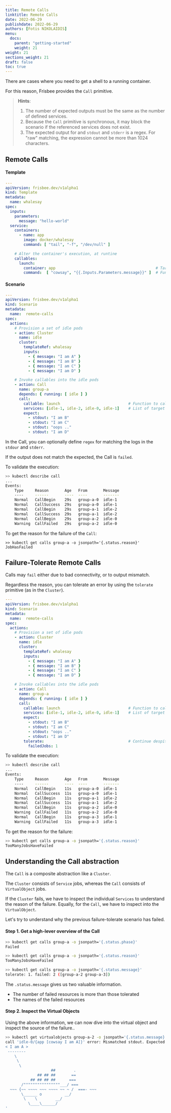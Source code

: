 ```yaml
---
title: Remote Calls
linktitle: Remote Calls
date: 2022-06-29
publishdate: 2022-06-29
authors: [Fotis NIKOLAIDIS]
menu:
  docs:
    parent: "getting-started"
    weight: 21
weight: 21
sections_weight: 21
draft: false
toc: true
---
```



There are cases where you need to get a shell to a running container.

For this reason, Frisbee provides the `Call` primitive.


> **Hints**:
>
> 1. The number of expected outputs must be the same as the number of defined services.
> 2. Because the `Call` primitive is synchronous, it may block the scenario if the referenced services does not exist.
> 3. The expected output for and `stdout` and `stderr` is a regex. For "raw" matching, the expression cannot be more than 1024 characters.



## Remote Calls


#### Template

```yaml
---
apiVersion: frisbee.dev/v1alpha1
kind: Template
metadata:
  name: whalesay
spec:
  inputs:
    parameters:
      message: "hello-world"
  service:
    containers:
      - name: app
        image: docker/whalesay
        command: [ "tail", "-f", "/dev/null" ]

    # Alter the container's execution, at runtine
    callables:
      launch:
        container: app                                            # Target container
        command:  [ "cowsay", "{{.Inputs.Parameters.message}}" ]  # Function to call
```


#### Scenario

```yaml
---
apiVersion: frisbee.dev/v1alpha1
kind: Scenario
metadata:
  name:  remote-calls
spec:
  actions:
    # Provision a set of idle pods
    - action: Cluster
      name: idle
      cluster:
        templateRef: whalesay
        inputs:
          - { message: "I am A" }
          - { message: "I am B" }
          - { message: "I am C" }
          - { message: "I am D" }

    # Invoke callables into the idle pods
    - action: Call
      name: group-a
      depends: { running: [ idle ] }
      call:
        callable: launch                              # Function to call
        services: [idle-1, idle-2, idle-0, idle-1]    # List of target services
        expect:
          - stdout: "I am B"
          - stdout: "I am C"
          - stdout: "oops .."
          - stdout: "I am D"
```

In the Call, you can optionally define `regex` for matching the logs in the `stdour` and `stderr`.


If the output does not match the expected, the Call is `failed`.


To validate the execution:

```bash
>> kubectl describe call
...
Events:
    Type     Reason       Age   From       Message
    ----     ------       ----  ----       -------
    Normal   CallBegin    29s   group-a-0  idle-1
    Normal   CallSuccess  29s   group-a-0  idle-1
    Normal   CallBegin    29s   group-a-1  idle-2
    Normal   CallSuccess  29s   group-a-1  idle-2
    Normal   CallBegin    29s   group-a-2  idle-0
    Warning  CallFailed   29s   group-a-2  idle-0
```

To get the reason for the failure of the `Call`:

```
>> kubectl get calls group-a -o jsonpath='{.status.reason}'
JobHasFailed
```



## Failure-Tolerate Remote Calls

Calls may `fail` either due to bad connectivity, or to output mismatch.

Regardless the reason, you can tolerate an error by using the `tolerate` primitive (as in the `Cluster`).


```yaml
---
apiVersion: frisbee.dev/v1alpha1
kind: Scenario
metadata:
  name:  remote-calls
spec:
  actions:
    # Provision a set of idle pods
    - action: Cluster
      name: idle
      cluster:
        templateRef: whalesay
        inputs:
          - { message: "I am A" }
          - { message: "I am B" }
          - { message: "I am C" }
          - { message: "I am D" }

    # Invoke callables into the idle pods
    - action: Call
      name: group-a
      depends: { running: [ idle ] }
      call:
        callable: launch                              # Function to call
        services: [idle-1, idle-2, idle-0, idle-1]    # List of target services
        expect:
          - stdout: "I am B"
          - stdout: "I am C"
          - stdout: "oops .."
          - stdout: "I am D"
        tolerate:                                     # Continue despite an error
          failedJobs: 1
```


To validate the execution:

```bash
>> kubectl describe call
...
Events:
    Type     Reason       Age   From       Message
    ----     ------       ----  ----       -------
    Normal   CallBegin    11s   group-a-0  idle-1
    Normal   CallSuccess  11s   group-a-0  idle-1
    Normal   CallBegin    11s   group-a-1  idle-2
    Normal   CallSuccess  11s   group-a-1  idle-2
    Normal   CallBegin    11s   group-a-2  idle-0
    Warning  CallFailed   11s   group-a-2  idle-0
    Normal   CallBegin    11s   group-a-3  idle-1
    Warning  CallFailed   11s   group-a-3  idle-1
```

To get the reason for the failure:

```bash
>> kubectl get calls group-a -o jsonpath='{.status.reason}'
TooManyJobsHaveFailed
```



## Understanding the Call abstraction


The `Call` is a composite abstraction like a `Cluster`.

The `Cluster` consists of `Service` jobs, whereas the `Call` consists of `VirtualObject` jobs.


If the `Cluster` fails, we have to inspect the individual `Services` to understand the reason of the failure. Equally, for the `Call`, we have to inspect into the `VirtualObject`.


Let's try to understand why the previous failure-tolerate scenario has failed.

#### Step 1. Get a high-lever overview of the Call

```bash
>> kubectl get calls group-a -o jsonpath='{.status.phase}'
Failed

>> kubectl get calls group-a -o jsonpath='{.status.reason}'
TooManyJobsHaveFailed

>> kubectl get calls group-a -o jsonpath='{.status.message}'
tolerate: 1. failed: 2 ([group-a-2 group-a-3])
```


The `.status.message` gives us two valuable information.

* The number of failed resources is more than those tolerated
* The names of the failed resources



#### Step 2. Inspect the Virtual Objects

Using the above information, we can now dive into the virtual object and inspect the source of the failure..

```bash
>> kubectl get virtualobjects group-a-2 -o jsonpath='{.status.message}'
call 'idle-0/{app [cowsay I am A]}' error: Mismatched stdout. Expected 'oops ..' but got ' ________ 
< I am A >
 -------- 
    \
     \
      \     
                    ##        .            
              ## ## ##       ==            
           ## ## ## ##      ===            
       /""""""""""""""""___/ ===        
  ~~~ {~~ ~~~~ ~~~ ~~~~ ~~ ~ /  ===- ~~~   
       \______ o          __/            
        \    \        __/             
          \____\______/   
'
```

